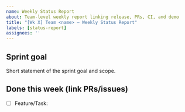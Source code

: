 ```yaml
---
name: Weekly Status Report
about: Team-level weekly report linking release, PRs, CI, and demo
title: "[Wk X] Team <name> — Weekly Status Report"
labels: [status-report]
assignees: ''
---
```


## Sprint goal
Short statement of the sprint goal and scope.

## Done this week (link PRs/issues)
- [ ] Feature/Task: <title> (#issue) — PR: <link>
- [ ] Bug: <title> (#issue) — PR: <link>

## Evidence
- Release tag: [vX.Y.Z](<link>) and notes
- CI run: <link> (status: ✅/❌)
- Demo: <video or screenshots link>

## Quality gates
- [ ] Tests added/updated; all tests passing
- [ ] Coverage: __% (trend: ⬆/➡/⬇)
- [ ] Lint/format: clean
- [ ] Security/dependency scan: clean or notes

## Risks/blocks and mitigations
- Risk/Block: <desc> → Mitigation/Owner/ETA

## Next sprint goal
Brief goal + top 3 stories (links) planned for next iteration.

## Individual contributions
- Student A: PRs (<links>), reviews (<links>), ~hours: _
- Student B: PRs (<links>), reviews (<links>), ~hours: _
- Student C: PRs (<links>), reviews (<links>), ~hours: _
- Student D: PRs (<links>), reviews (<links>), ~hours: _
- Student E: PRs (<links>), reviews (<links>), ~hours: _

## TA feedback (filled by TA after lab)
Notes/approvals/changes requested.
